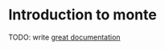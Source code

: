 # Introduction to monte

TODO: write [great documentation](http://jacobian.org/writing/great-documentation/what-to-write/)
